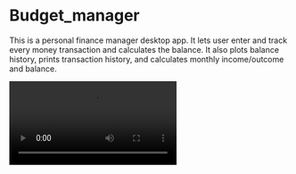 # Budget_manager

This is a personal finance manager desktop app. 
It lets user enter and track every money transaction and calculates the balance. 
It also plots balance history, prints transaction history, and calculates monthly income/outcome and balance.


![Video]((https://github.com/sotosbarl/Budget_manager/blob/main/Budget%20Management%20App%202023-10-23%2018-13-41.mp4)https://github.com/sotosbarl/Budget_manager/blob/main/Budget%20Management%20App%202023-10-23%2018-13-41.mp4)

